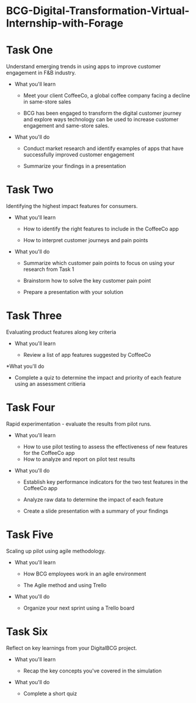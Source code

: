 # BCG-Digital-Transformation-Virtual-Internship-with-Forage

# Task One
Understand emerging trends in using apps to improve customer engagement in F&B industry.

* What you'll learn
  
  - Meet your client CoffeeCo, a global coffee company facing a decline in same-store sales
   
  - BCG has been engaged to transform the digital customer journey and explore ways technology can be used to increase customer engagement and same-store sales.

* What you'll do
 
  - Conduct market research and identify examples of apps that have successfully improved customer engagement 
  
  - Summarize your findings in a presentation 

# Task Two

Identifying the highest impact features for consumers.

* What you'll learn
  
  - How to identify the right features to include in the CoffeeCo app
  
  - How to interpret customer journeys and pain points

* What you'll do
  
  - Summarize which customer pain points to focus on using your research from Task 1
  
  - Brainstorm how to solve the key customer pain point
  
  - Prepare a presentation with your solution 

# Task Three
Evaluating product features along key criteria

* What you'll learn
  
  - Review a list of app features suggested by CoffeeCo

*What you'll do
   
  - Complete a quiz to determine the impact and priority of each feature using an assessment critieria

# Task Four
Rapid experimentation - evaluate the results from pilot runs.
* What you'll learn

  - How to use pilot testing to assess the effectiveness of new features for the CoffeeCo app 
  - How to analyze and report on pilot test results

* What you'll do

  - Establish key performance indicators for the two test features in the CoffeeCo app
  
  - Analyze raw data to determine the impact of each feature
  
  - Create a slide presentation with a summary of your findings

# Task Five
Scaling up pilot using agile methodology.

* What you'll learn

  - How BCG employees work in an agile environment 
  
  - The Agile method and using Trello

* What you'll do

  - Organize your next sprint using a Trello board

# Task Six
Reflect on key learnings from your DigitalBCG project.

* What you'll learn

  - Recap the key concepts you've covered in the simulation

* What you'll do

  - Complete a short quiz
